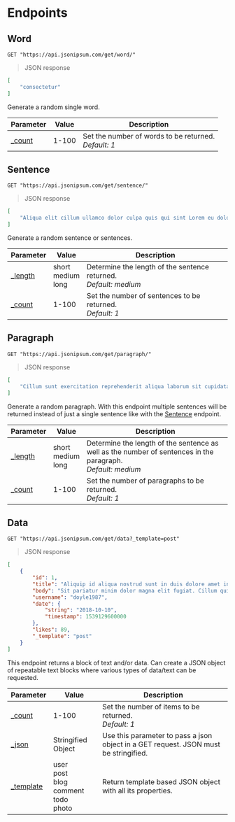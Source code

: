 # Endpoints

## Word

```shell
GET "https://api.jsonipsum.com/get/word/"
```

> JSON response

```json
[
    "consectetur"
]
```

Generate a random single word.

Parameter | Value | Description
--------- | ------- | -----------
[_count](#count) | 1-100 | Set the number of words to be returned. <br>_Default: 1_



## Sentence

```shell
GET "https://api.jsonipsum.com/get/sentence/"
```

> JSON response

```json
[
    "Aliqua elit cillum ullamco dolor culpa quis qui sint Lorem eu dolor dolore magna quis aliquip in est consequat officia."
]
```

Generate a random sentence or sentences.

Parameter | Value | Description
--------- | ------- | -----------
[_length](#length) | short<br>medium<br>long | Determine the length of the sentence returned.<br>_Default: medium_
[_count](#count) | 1-100 | Set the number of sentences to be returned. <br>_Default: 1_



## Paragraph

```shell
GET "https://api.jsonipsum.com/get/paragraph/"
```

> JSON response

```json
[
    "Cillum sunt exercitation reprehenderit aliqua laborum sit cupidatat amet minim ipsum quis amet Lorem. Adipisicing qui cillum incididunt reprehenderit in aute id culpa ipsum esse minim. Enim sit nostrud eiusmod ipsum amet labore commodo nisi sint aliqua aliquip dolor esse mollit. Velit et proident pariatur labore consectetur non exercitation magna deserunt excepteur dolor. Lorem consectetur quis id consectetur in reprehenderit incididunt culpa incididunt pariatur duis in et ullamco nulla id deserunt anim sunt. Et adipisicing ad ad quis dolore anim est culpa est fugiat voluptate deserunt cillum occaecat Lorem nostrud."
]
```

Generate a random paragraph. With this endpoint multiple sentences will be returned instead of just a single sentence like with the [Sentence](#sentence) endpoint.

Parameter | Value | Description
--------- | ------- | -----------
[_length](#length) | short<br>medium<br>long | Determine the length of the sentence as well as the number of sentences in the paragraph. <br>_Default: medium_
[_count](#count) | 1-100 | Set the number of paragraphs to be returned. <br>_Default: 1_



## Data   

```shell
GET "https://api.jsonipsum.com/get/data?_template=post"
```

> JSON response

```json
[
    {
        "id": 1,
        "title": "Aliquip id aliqua nostrud sunt in duis dolore amet in aliquip cillum deserunt excepteur consectetur ullamco.",
        "body": "Sit pariatur minim dolor magna elit fugiat. Cillum qui exercitation tempor occaecat culpa amet consectetur enim ad Lorem. Laboris elit consectetur ea dolor officia adipisicing laborum magna aliquip. Laboris dolor ad nulla ad et et occaecat sint officia proident. Minim occaecat irure cillum excepteur. Pariatur eu do dolore ipsum proident irure ullamco ad consequat deserunt. Culpa exercitation incididunt.",
        "username": "doyle1987",
        "date": {
            "string": "2018-10-10",
            "timestamp": 1539129600000
        },
        "likes": 89,
        "_template": "post"
    }
]
```

This endpoint returns a block of text and/or data. Can create a JSON object of repeatable text blocks where various types of data/text can be requested.

Parameter | Value | Description
--------- | ------- | -----------
[_count](#count) | 1-100 | Set the number of items to be returned.<br>_Default: 1_
[_json](#json) | Stringified Object | Use this parameter to pass a json object in a GET request. JSON must be stringified.
[_template](#template) | user<br>post<br>blog<br>comment<br>todo<br>photo | Return template based JSON object with all its properties.
